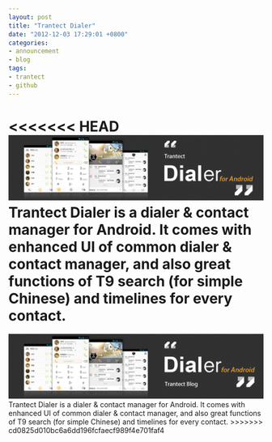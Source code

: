 ```yaml
---
layout: post
title: "Trantect Dialer"
date: "2012-12-03 17:29:01 +0800"
categories:
- announcement
- blog 
tags: 
- trantect
- github
---
```

<<<<<<< HEAD
<img src="/assets/themes/twitter/bootstrap/img/trantectdialer.jpg"/>
Trantect Dialer is a dialer & contact manager for Android. It comes with enhanced UI of common dialer & contact manager, and also great functions of T9 search (for simple Chinese) and timelines for every contact.
=======

<img src="/assets/themes/twitter/bootstrap/img/trantectdialer.png"/>
Trantect Dialer is a dialer & contact manager for Android. It comes with enhanced UI of common dialer & contact manager, and also great functions of T9 search (for simple Chinese) and timelines for every contact.
>>>>>>> cd0825d010bc6a6dd196fcfaecf989f4e701faf4

